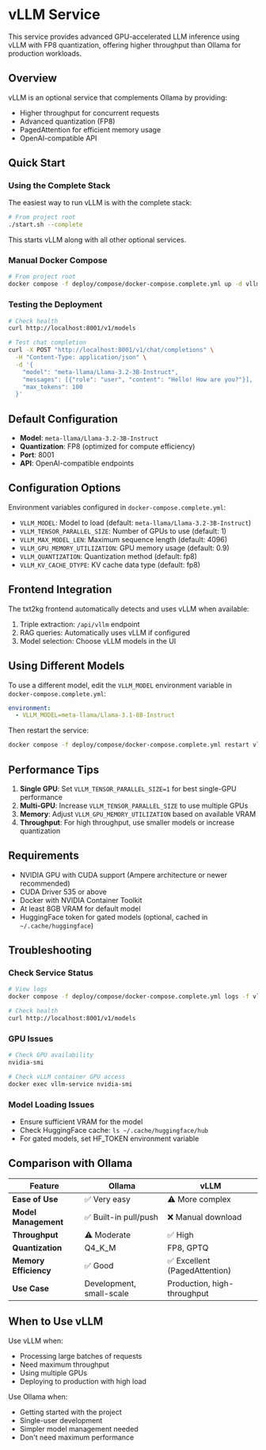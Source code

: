 # vLLM Service

This service provides advanced GPU-accelerated LLM inference using vLLM with FP8 quantization, offering higher throughput than Ollama for production workloads.

## Overview

vLLM is an optional service that complements Ollama by providing:
- Higher throughput for concurrent requests
- Advanced quantization (FP8)
- PagedAttention for efficient memory usage
- OpenAI-compatible API

## Quick Start

### Using the Complete Stack

The easiest way to run vLLM is with the complete stack:

```bash
# From project root
./start.sh --complete
```

This starts vLLM along with all other optional services.

### Manual Docker Compose

```bash
# From project root
docker compose -f deploy/compose/docker-compose.complete.yml up -d vllm
```

### Testing the Deployment

```bash
# Check health
curl http://localhost:8001/v1/models

# Test chat completion
curl -X POST "http://localhost:8001/v1/chat/completions" \
  -H "Content-Type: application/json" \
  -d '{
    "model": "meta-llama/Llama-3.2-3B-Instruct",
    "messages": [{"role": "user", "content": "Hello! How are you?"}],
    "max_tokens": 100
  }'
```

## Default Configuration

- **Model**: `meta-llama/Llama-3.2-3B-Instruct`
- **Quantization**: FP8 (optimized for compute efficiency)
- **Port**: 8001
- **API**: OpenAI-compatible endpoints

## Configuration Options

Environment variables configured in `docker-compose.complete.yml`:

- `VLLM_MODEL`: Model to load (default: `meta-llama/Llama-3.2-3B-Instruct`)
- `VLLM_TENSOR_PARALLEL_SIZE`: Number of GPUs to use (default: 1)
- `VLLM_MAX_MODEL_LEN`: Maximum sequence length (default: 4096)
- `VLLM_GPU_MEMORY_UTILIZATION`: GPU memory usage (default: 0.9)
- `VLLM_QUANTIZATION`: Quantization method (default: fp8)
- `VLLM_KV_CACHE_DTYPE`: KV cache data type (default: fp8)

## Frontend Integration

The txt2kg frontend automatically detects and uses vLLM when available:

1. Triple extraction: `/api/vllm` endpoint
2. RAG queries: Automatically uses vLLM if configured
3. Model selection: Choose vLLM models in the UI

## Using Different Models

To use a different model, edit the `VLLM_MODEL` environment variable in `docker-compose.complete.yml`:

```yaml
environment:
  - VLLM_MODEL=meta-llama/Llama-3.1-8B-Instruct
```

Then restart the service:

```bash
docker compose -f deploy/compose/docker-compose.complete.yml restart vllm
```

## Performance Tips

1. **Single GPU**: Set `VLLM_TENSOR_PARALLEL_SIZE=1` for best single-GPU performance
2. **Multi-GPU**: Increase `VLLM_TENSOR_PARALLEL_SIZE` to use multiple GPUs
3. **Memory**: Adjust `VLLM_GPU_MEMORY_UTILIZATION` based on available VRAM
4. **Throughput**: For high throughput, use smaller models or increase quantization

## Requirements

- NVIDIA GPU with CUDA support (Ampere architecture or newer recommended)
- CUDA Driver 535 or above
- Docker with NVIDIA Container Toolkit
- At least 8GB VRAM for default model
- HuggingFace token for gated models (optional, cached in `~/.cache/huggingface`)

## Troubleshooting

### Check Service Status
```bash
# View logs
docker compose -f deploy/compose/docker-compose.complete.yml logs -f vllm

# Check health
curl http://localhost:8001/v1/models
```

### GPU Issues
```bash
# Check GPU availability
nvidia-smi

# Check vLLM container GPU access
docker exec vllm-service nvidia-smi
```

### Model Loading Issues
- Ensure sufficient VRAM for the model
- Check HuggingFace cache: `ls ~/.cache/huggingface/hub`
- For gated models, set HF_TOKEN environment variable

## Comparison with Ollama

| Feature | Ollama | vLLM |
|---------|--------|------|
| **Ease of Use** | ✅ Very easy | ⚠️ More complex |
| **Model Management** | ✅ Built-in pull/push | ❌ Manual download |
| **Throughput** | ⚠️ Moderate | ✅ High |
| **Quantization** | Q4_K_M | FP8, GPTQ |
| **Memory Efficiency** | ✅ Good | ✅ Excellent (PagedAttention) |
| **Use Case** | Development, small-scale | Production, high-throughput |

## When to Use vLLM

Use vLLM when:
- Processing large batches of requests
- Need maximum throughput
- Using multiple GPUs
- Deploying to production with high load

Use Ollama when:
- Getting started with the project
- Single-user development
- Simpler model management needed
- Don't need maximum performance
